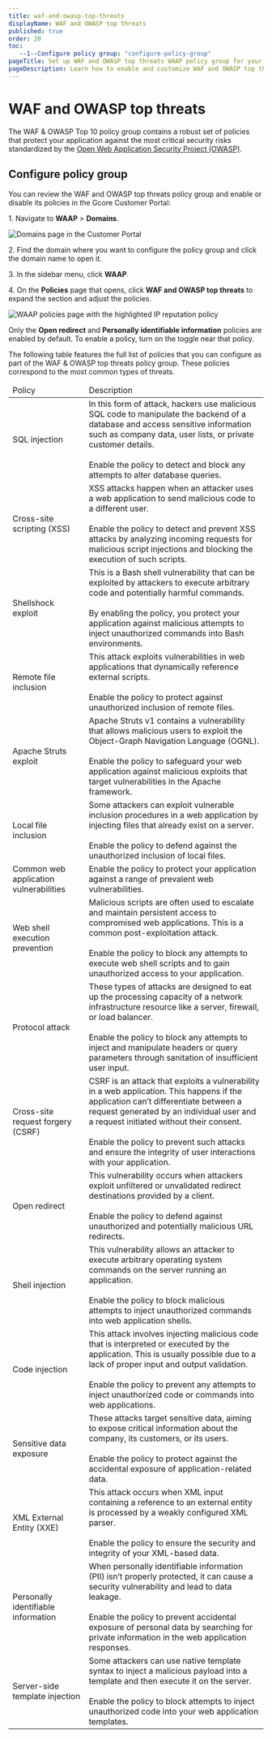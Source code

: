 ```yaml
---
title: waf-and-owasp-top-threats
displayName: WAF and OWASP top threats
published: true
order: 20
toc:
   --1--Configure policy group: "configure-policy-group"
pageTitle: Set up WAF and OWASP top threats WAAP policy group for your domain | Gcore
pageDescription: Learn how to enable and customize WAF and OWASP top threats policy.
---
```

# WAF and OWASP top threats

The WAF & OWASP Top 10 policy group contains a robust set of policies that protect your application against the most critical security risks standardized by the <a href="https://owasp.org/" target="_blank">Open Web Application Security Project (OWASP)</a>. 

## Configure policy group 

You can review the WAF and OWASP top threats policy group and enable or disable its policies in the Gcore Customer Portal: 

1\. Navigate to **WAAP** > **Domains**. 

<img src="https://assets.gcore.pro/docs/waap/waap-policies/waf-and-owasp-top-threats/domains-page.png" alt="Domains page in the Customer Portal">

2\. Find the domain where you want to configure the policy group and click the domain name to open it.  

3\. In the sidebar menu, click **WAAP**. 

4\. On the **Policies** page that opens, click **WAF and OWASP top threats** to expand the section and adjust the policies. 

<img src="https://assets.gcore.pro/docs/waap/waap-policies/waf-and-owasp-top-threats/waf-and-owasp-top-threats.png" alt="WAAP policies page with the highlighted IP reputation policy">

<alert-element type="info" title="Info">

Only the **Open redirect** and **Personally identifiable information** policies are enabled by default. To enable a policy, turn on the toggle near that policy. 

</alert-element>

The following table features the full list of policies that you can configure as part of the WAF & OWASP top threats policy group. These policies correspond to the most common types of threats.  

<table>
<thead>
<tr>
<td style="text-align: left">Policy</td>
<td style="text-align: left">Description</td>
</tr>
</thead>
<tbody>
<tr>
<td style="text-align: left" id="sql_injection">SQL injection</td>
<td style="text-align: left">
In this form of attack, hackers use malicious SQL code to manipulate the backend of a database and access sensitive information such as company data, user lists, or private customer details.<br><br>
Enable the policy to detect and block any attempts to alter database queries. 
</td>
</tr>
<tr>
<td style="text-align: left">Cross-site scripting (XSS)</td>
<td style="text-align: left">XSS attacks happen when an attacker uses a web application to send malicious code to a different user.<br><br>
Enable the policy to detect and prevent XSS attacks by analyzing incoming requests for malicious script injections and blocking the execution of such scripts.</td>
</tr>
<tr>
<td style="text-align: left">Shellshock exploit</td>
<td style="text-align: left">This is a Bash shell vulnerability that can be exploited by attackers to execute arbitrary code and potentially harmful commands.<br><br>
By enabling the policy, you protect your application against malicious attempts to inject unauthorized commands into Bash environments.</td>
</tr>
<tr>
<td style="text-align: left">Remote file inclusion</td>
<td style="text-align: left">This attack exploits vulnerabilities in web applications that dynamically reference external scripts.<br><br>
Enable the policy to protect against unauthorized inclusion of remote files.</td>
</tr>
<tr>
<td style="text-align: left">Apache Struts exploit</td>
<td style="text-align: left">Apache Struts v1 contains a vulnerability that allows malicious users to exploit the Object-Graph Navigation Language (OGNL).<br><br>
Enable the policy to safeguard your web application against malicious exploits that target vulnerabilities in the Apache framework.</td>
</tr>
<tr>
<td style="text-align: left">Local file inclusion</td>
<td style="text-align: left">Some attackers can exploit vulnerable inclusion procedures in a web application by injecting files that already exist on a server.<br><br>
Enable the policy to defend against the unauthorized inclusion of local files. </td>
</tr>
<tr>
<td style="text-align: left">Common web application vulnerabilities</td>
<td style="text-align: left">Enable the policy to protect your application against a range of prevalent web vulnerabilities.</td>
</tr>
<tr>
<td style="text-align: left">Web shell execution prevention</td>
<td style="text-align: left">Malicious scripts are often used to escalate and maintain persistent access to compromised web applications. This is a common post-exploitation attack.<br><br>
Enable the policy to block any attempts to execute web shell scripts and to gain unauthorized access to your application.</td>
</tr>
<tr>
<td style="text-align: left">Protocol attack</td>
<td style="text-align: left">These types of attacks are designed to eat up the processing capacity of a network infrastructure resource like a server, firewall, or load balancer.<br><br>
Enable the policy to block any attempts to inject and manipulate headers or query parameters through sanitation of insufficient user input. </td>
</tr>
<tr>
<td style="text-align: left">Cross-site request forgery (CSRF)</td>
<td style="text-align: left">CSRF is an attack that exploits a vulnerability in a web application. This happens if the application can’t differentiate between a request generated by an individual user and a request initiated without their consent.<br><br>
Enable the policy to prevent such attacks and ensure the integrity of user interactions with your application.</td>
</tr>
<tr>
<td style="text-align: left">Open redirect</td>
<td style="text-align: left">This vulnerability occurs when attackers exploit unfiltered or unvalidated redirect destinations provided by a client.<br><br>
Enable the policy to defend against unauthorized and potentially malicious URL redirects. 
</tr>
<tr>
<td style="text-align: left">Shell injection</td>
<td style="text-align: left">This vulnerability allows an attacker to execute arbitrary operating system commands on the server running an application.<br><br>
Enable the policy to block malicious attempts to inject unauthorized commands into web application shells.</td>
</tr>
<tr>
<td style="text-align: left">Code injection</td>
<td style="text-align: left">This attack involves injecting malicious code that is interpreted or executed by the application. This is usually possible due to a lack of proper input and output validation.<br><br>
Enable the policy to prevent any attempts to inject unauthorized code or commands into web applications.</td>
</tr>
<tr>
<td style="text-align: left">Sensitive data exposure</td>
<td style="text-align: left">These attacks target sensitive data, aiming to expose critical information about the company, its customers, or its users.<br><br>
Enable the policy to protect against the accidental exposure of application-related data.</td>
</tr>
<tr>
<td style="text-align: left">XML External Entity (XXE)</td>
<td style="text-align: left">This attack occurs when XML input containing a reference to an external entity is processed by a weakly configured XML parser.<br><br>
Enable the policy to ensure the security and integrity of your XML-based data.</td>
</tr>
<tr>
<td style="text-align: left">Personally identifiable information</td>
<td style="text-align: left">When personally identifiable information (PII) isn’t properly protected, it can cause a security vulnerability and lead to data leakage.<br><br>
Enable the policy to prevent accidental exposure of personal data by searching for private information in the web application responses.</td>
</tr>
<tr>
<td style="text-align: left">Server-side template injection</td>
<td style="text-align: left">Some attackers can use native template syntax to inject a malicious payload into a template and then execute it on the server.<br><br>
Enable the policy to block attempts to inject unauthorized code into your web application templates.</td>
</tr>
</tbody>
</table>